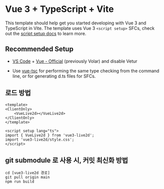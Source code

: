 # Vue 3 + TypeScript + Vite

This template should help get you started developing with Vue 3 and TypeScript in Vite. The template uses Vue 3 `<script setup>` SFCs, check out the [script setup docs](https://v3.vuejs.org/api/sfc-script-setup.html#sfc-script-setup) to learn more.

## Recommended Setup

- [VS Code](https://code.visualstudio.com/) + [Vue - Official](https://marketplace.visualstudio.com/items?itemName=Vue.volar) (previously Volar) and disable Vetur

- Use [vue-tsc](https://github.com/vuejs/language-tools/tree/master/packages/tsc) for performing the same type checking from the command line, or for generating d.ts files for SFCs.

## 로드 방법
```
<template>
<ClientOnly>
    <VueLive2d></VueLive2d>
</ClientOnly>
</template>

<script setup lang="ts">
import { VueLive2d } from 'vue3-live2d';
import 'vue3-live2d/style.css';
</script>

```

## git submodule 로 사용 시, 커밋 최신화 방법
```
cd [vue3-live2d 경로]
git pull origin main
npm run build
```